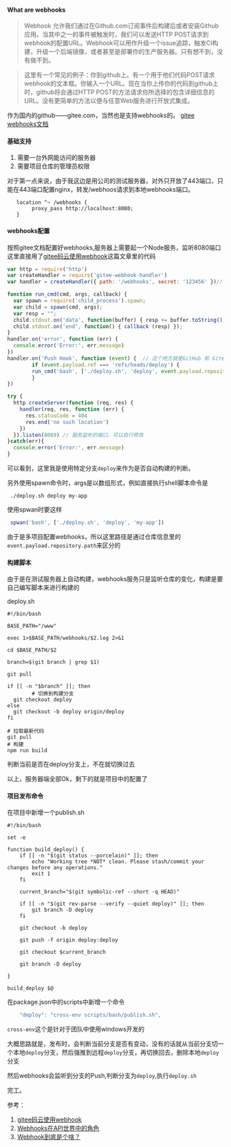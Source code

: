 #### What are webhooks
> Webhook 允许我们通过在Github.com订阅事件后构建后或者安装Github应用。当其中之一的事件被触发时，我们可以发送HTTP POST请求到webhook的配置URL。Webhook可以用作升级一个issue追踪，触发CI构建，升级一个后端镜像，或者甚至是部署你的生产服务器。只有想不到，没有做不到。



> 这里有一个常见的例子：你到github上。有一个用于他们代码POST请求webhook的文本框。你输入一个URL。现在当你上传你的代码到github上时，github将会通过HTTP POST的方法请求你所选择的包含详细信息的URL。没有更简单的方法以便与任意Web服务进行开放式集成。

作为国内的github——gitee.com，当然也是支持webhooks的。
[gitee webhooks文档](https://gitee.com/help/categories/40)


#### 基础支持
1. 需要一台外网能访问的服务器
2. 需要项目仓库的管理员权限

对于第一点来说，由于我这边是用公司的测试服务器，对外只开放了443端口，只能在443端口配置nginx，转发/webhoos请求到本地webhooks端口。

```shell
   location ^~ /webhooks {
        proxy_pass http://localhost:8080;
   }
```

#### webhooks配置

按照gitee文档配置好webhooks,服务器上需要起一个Node服务，监听8080端口
这里直接用了[gitee码云使用webhook](https://www.jianshu.com/p/caa541590d48)这篇文章里的代码

```js
var http = require('http')
var createHandler = require('gitee-webhook-handler')
var handler = createHandler({ path: '/webhooks', secret: '123456' })// post 所需要用到的秘钥

function run_cmd(cmd, args, callback) {
  var spawn = require('child_process').spawn;
  var child = spawn(cmd, args);
  var resp = "";
  child.stdout.on('data', function(buffer) { resp += buffer.toString(); });
  child.stdout.on('end', function() { callback (resp) });
}
handler.on('error', function (err) {
  console.error('Error:', err.message)
})
handler.on('Push Hook', function (event) {  // 这个地方就是GitHub 和 Gitee 不一样的地方，需要注意
		if (event.payload.ref === 'refs/heads/deploy') {
    	run_cmd('bash', ['./deploy.sh', 'deploy', event.payload.repository.path], function(text){ console.log(text) });// 需要执行的脚本位置
		}
})

try {
  http.createServer(function (req, res) {
    handler(req, res, function (err) {
      res.statusCode = 404
      res.end('no such location')
    })
  }).listen(8089) // 服务监听的端口，可以自行修改
}catch(err){
  console.error('Error:', err.message)
}
```

可以看到，这里我是使用特定分支`deploy`来作为是否自动构建的判断。

另外使用spawn命令时，args是以数组形式，例如直接执行shell脚本命令是
```shell
 ./deploy.sh deploy my-app
```

使用spwan时要这样
```js
 spwan('bash', ['./deploy.sh', 'deploy', 'my-app'])
```

由于是多项目配置webhooks，所以这里路径是通过仓库信息里的`event.payload.repository.path`来区分的

#### 构建脚本

由于是在测试服务器上自动构建，webhooks服务只是监听仓库的变化，构建是要自己编写脚本来进行构建的

deploy.sh
```shell
#!/bin/bash

BASE_PATH="/www"

exec 1>$BASE_PATH/webhooks/$2.log 2>&1

cd $BASE_PATH/$2

branch=$(git branch | grep $1)

git pull

if [[ -n "$branch" ]]; then
        # 切换到构建分支
  git checkout deploy
else
  git checkout -b deploy origin/deploy
fi

# 拉取最新代码
git pull
# 构建
npm run build
```

判断当前是否在deploy分支上，不在就切换过去

以上，服务器端全部Ok，剩下的就是项目中的配置了


#### 项目发布命令

在项目中新增一个publish.sh
```shell
#!/bin/bash

set -e

function build_deploy() {
	if [[ -n "$(git status --porcelain)" ]]; then
		echo "Working tree *NOT* clean. Please stash/commit your changes before any operations."
		exit 1
	fi

	current_branch="$(git symbolic-ref --short -q HEAD)"

	if [[ -n "$(git rev-parse --verify --quiet deploy)" ]]; then
		git branch -D deploy
	fi

	git checkout -b deploy

	git push -f origin deploy:deploy

	git checkout $current_branch

	git branch -D deploy
	
}

build_deploy $@

```

在package.json中的scripts中新增一个命令
```js
	"deploy": "cross-env scripts/bash/publish.sh",
```

`cross-env`这个是针对于团队中使用windows开发的

大概思路就是，发布时，会判断当前分支是否有变动，没有的话就从当前分支切一个本地`deploy`分支，然后强推到远程`deploy`分支，再切换回去，删除本地`deploy`分支

然后webhooks会监听到分支的Push,判断分支为`deploy`,执行`deploy.sh`

完工。


参考： 

1. [gitee码云使用webhook](https://www.jianshu.com/p/caa541590d48)
2. [Webhooks在API世界中的角色](https://www.jianshu.com/p/711b201e6a12)
3. [Webhook到底是个啥？](https://segmentfault.com/a/1190000015437514)